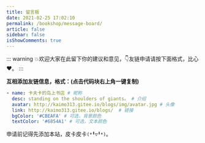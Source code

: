 ```yaml
---
title: 留言板
date: 2021-02-25 17:02:10
permalink: /bookshop/message-board/
article: false
sidebar: false
isShowComments: true
---
```


::: warning
💥欢迎大家在此留下你的建议和意见，👇友链申请请按下面格式，比心:heart:。
:::

**互相添加友链信息，格式：(点击代码块右上角一键复制)**

```yaml
- name: 卡夫卡的岛上书店 # 昵称
  desc: standing on the shoulders of giants。 # 介绍
  avatar: http://kaimo313.gitee.io/blogs/img/avatar.jpg # 头像
  link: http://kaimo313.gitee.io/blogs/  # 链接
  bgColor: '#CBEAFA' # 可选，背景颜色
  textColor: '#6854A1' # 可选，文本颜色
```

申请前记得先添加本站，皮卡皮卡`(*╹▽╹*)`。
